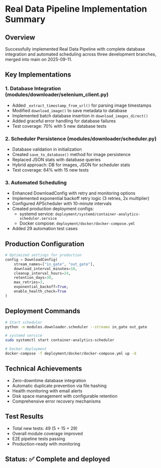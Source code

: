# Real Data Pipeline Implementation Summary

## Overview
Successfully implemented Real Data Pipeline with complete database integration and automated scheduling across three development branches, merged into main on 2025-09-11.

## Key Implementations

### 1. Database Integration (modules/downloader/selenium_client.py)
- Added `_extract_timestamp_from_url()` for parsing image timestamps
- Modified `download_image()` to save metadata to database
- Implemented batch database insertion in `download_images_direct()`
- Added graceful error handling for database failures
- Test coverage: 70% with 5 new database tests

### 2. Scheduler Persistence (modules/downloader/scheduler.py)
- Database validation in initialization
- Created `save_to_database()` method for image persistence
- Replaced JSON stats with database queries
- Hybrid approach: DB for images, JSON for scheduler stats
- Test coverage: 64% with 15 new tests

### 3. Automated Scheduling
- Enhanced DownloadConfig with retry and monitoring options
- Implemented exponential backoff retry logic (3 retries, 2x multiplier)
- Configured APScheduler with 10-minute intervals
- Created production deployment configs:
  - systemd service: `deployment/systemd/container-analytics-scheduler.service`
  - Docker compose: `deployment/docker/docker-compose.yml`
- Added 29 automation test cases

## Production Configuration
```python
# Optimized settings for production
config = DownloadConfig(
    stream_names=["in_gate", "out_gate"],
    download_interval_minutes=10,
    cleanup_interval_hours=24,
    retention_days=30,
    max_retries=3,
    exponential_backoff=True,
    enable_health_check=True
)
```

## Deployment Commands
```bash
# Start scheduler
python -m modules.downloader.scheduler --streams in_gate out_gate

# systemd service
sudo systemctl start container-analytics-scheduler

# Docker deployment
docker-compose -f deployment/docker/docker-compose.yml up -d
```

## Technical Achievements
- Zero-downtime database integration
- Automatic duplicate prevention via file hashing
- Health monitoring with email alerts
- Disk space management with configurable retention
- Comprehensive error recovery mechanisms

## Test Results
- Total new tests: 49 (5 + 15 + 29)
- Overall module coverage improved
- E2E pipeline tests passing
- Production-ready with monitoring

## Status: ✅ Complete and deployed
